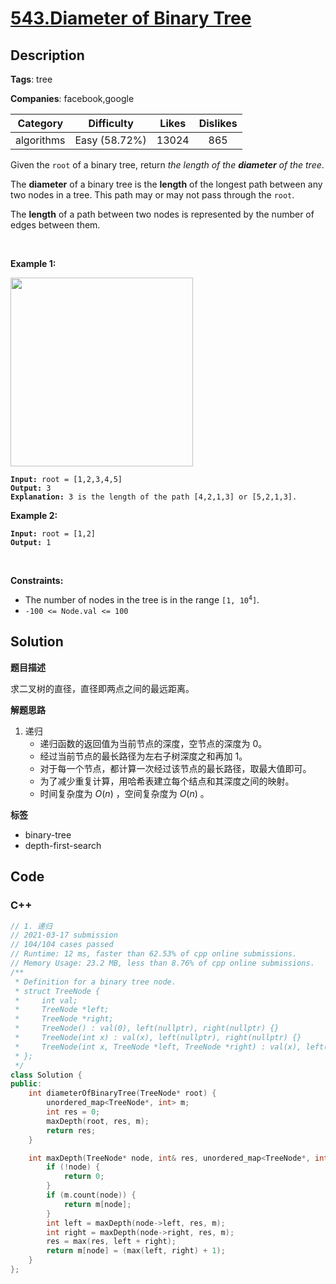 # [543.Diameter of Binary Tree](https://leetcode.com/problems/diameter-of-binary-tree/description/)

## Description

**Tags**: tree

**Companies**: facebook,google

|  Category  |  Difficulty   | Likes | Dislikes |
| :--------: | :-----------: | :---: | :------: |
| algorithms | Easy (58.72%) | 13024 |   865    |

<p>Given the <code>root</code> of a binary tree, return <em>the length of the <strong>diameter</strong> of the tree</em>.</p>
<p>The <strong>diameter</strong> of a binary tree is the <strong>length</strong> of the longest path between any two nodes in a tree. This path may or may not pass through the <code>root</code>.</p>
<p>The <strong>length</strong> of a path between two nodes is represented by the number of edges between them.</p>
<p>&nbsp;</p>
<p><strong class="example">Example 1:</strong></p>
<img alt="" src="https://assets.leetcode.com/uploads/2021/03/06/diamtree.jpg" style="width: 292px; height: 302px;" />
<pre><code><strong>Input:</strong> root = [1,2,3,4,5]
<strong>Output:</strong> 3
<strong>Explanation:</strong> 3 is the length of the path [4,2,1,3] or [5,2,1,3].</code></pre>
<p><strong class="example">Example 2:</strong></p>
<pre><code><strong>Input:</strong> root = [1,2]
<strong>Output:</strong> 1</code></pre>
<p>&nbsp;</p>
<p><strong>Constraints:</strong></p>
<ul>
  <li>The number of nodes in the tree is in the range <code>[1, 10<sup>4</sup>]</code>.</li>
  <li><code>-100 &lt;= Node.val &lt;= 100</code></li>
</ul>

## Solution

**题目描述**

求二叉树的直径，直径即两点之间的最远距离。

**解题思路**

1. 递归
   - 递归函数的返回值为当前节点的深度，空节点的深度为 0。
   - 经过当前节点的最长路径为左右子树深度之和再加 1。
   - 对于每一个节点，都计算一次经过该节点的最长路径，取最大值即可。
   - 为了减少重复计算，用哈希表建立每个结点和其深度之间的映射。
   - 时间复杂度为 $O(n)$ ，空间复杂度为 $O(n)$ 。

**标签**

- binary-tree
- depth-first-search

<!-- code start -->
## Code

### C++

```cpp
// 1. 递归
// 2021-03-17 submission
// 104/104 cases passed
// Runtime: 12 ms, faster than 62.53% of cpp online submissions.
// Memory Usage: 23.2 MB, less than 8.76% of cpp online submissions.
/**
 * Definition for a binary tree node.
 * struct TreeNode {
 *     int val;
 *     TreeNode *left;
 *     TreeNode *right;
 *     TreeNode() : val(0), left(nullptr), right(nullptr) {}
 *     TreeNode(int x) : val(x), left(nullptr), right(nullptr) {}
 *     TreeNode(int x, TreeNode *left, TreeNode *right) : val(x), left(left), right(right) {}
 * };
 */
class Solution {
public:
    int diameterOfBinaryTree(TreeNode* root) {
        unordered_map<TreeNode*, int> m;
        int res = 0;
        maxDepth(root, res, m);
        return res;
    }

    int maxDepth(TreeNode* node, int& res, unordered_map<TreeNode*, int>& m) {
        if (!node) {
            return 0;
        }
        if (m.count(node)) {
            return m[node];
        }
        int left = maxDepth(node->left, res, m);
        int right = maxDepth(node->right, res, m);
        res = max(res, left + right);
        return m[node] = (max(left, right) + 1);
    }
};
```

<!-- code end -->
